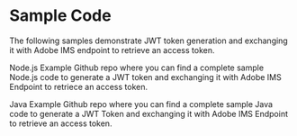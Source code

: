 # Sample Code

The following samples demonstrate JWT token generation and exchanging it with Adobe IMS endpoint to retrieve an access token.

Node.js Example
Github repo where you can find a complete sample Node.js code to generate a JWT token and exchanging it with Adobe IMS Endpoint to retriece an access token.

Java Example
Github repo where you can find a complete sample Java code to generate a JWT Token and exchanging it with Adobe IMS Endpoint to retrieve an access token.
